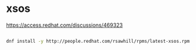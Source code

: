 # xsos

https://access.redhat.com/discussions/469323

```bash

dnf install -y http://people.redhat.com/rsawhill/rpms/latest-xsos.rpm



```